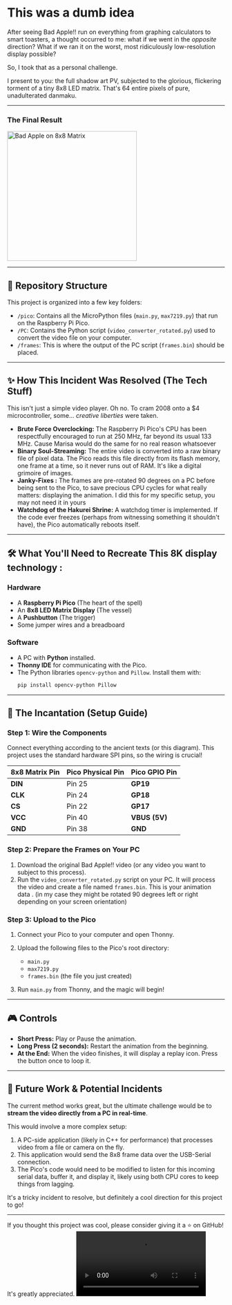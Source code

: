 # This was a dumb idea 

After seeing Bad Apple!! run on everything from graphing calculators to smart toasters, a thought occurred to me: what if we went in the *opposite* direction? What if we ran it on the worst, most ridiculously low-resolution display possible?

So, I took that as a personal challenge.

I present to you: the full shadow art PV, subjected to the glorious, flickering torment of a tiny 8x8 LED matrix. That's 64 entire pixels of pure, unadulterated danmaku.

---

### The Final Result

<img src="apple_bad.gif" alt="Bad Apple on 8x8 Matrix" width="300"/>

---
## 📂 Repository Structure

This project is organized into a few key folders:

* `/pico`: Contains all the MicroPython files (`main.py`, `max7219.py`) that run on the Raspberry Pi Pico.
* `/PC`: Contains the Python script (`video_converter_rotated.py`) used to convert the video file on your computer.
* `/frames`: This is where the output of the PC script (`frames.bin`) should be placed.

---

## ✨ How This Incident Was Resolved (The Tech Stuff)

This isn't just a simple video player. Oh no. To cram 2008 onto a $4 microcontroller, some... *creative liberties* were taken.

* **Brute Force Overclocking:** The Raspberry Pi Pico's CPU has been respectfully encouraged to run at 250 MHz, far beyond its usual 133 MHz. Cause Marisa would do the same for no real reason whatsoever
* **Binary Soul-Streaming:** The entire video is converted into a raw binary file of pixel data. The Pico reads this file directly from its flash memory, one frame at a time, so it never runs out of RAM. It's like a digital grimoire of images.
* **Janky-Fixes :** The frames are pre-rotated 90 degrees on a PC before being sent to the Pico, to save precious CPU cycles for what really matters: displaying the animation. I did this for my specific setup, you may not need it in yours 
* **Watchdog of the Hakurei Shrine:** A watchdog timer is implemented. If the code ever freezes (perhaps from witnessing something it shouldn't have), the Pico automatically reboots itself.
---

## 🛠️ What You'll Need to Recreate This 8K display technology : 

### Hardware
* A **Raspberry Pi Pico** (The heart of the spell)
* An **8x8 LED Matrix Display** (The vessel)
* A **Pushbutton** (The trigger)
* Some jumper wires and a breadboard

### Software
* A PC with **Python** installed.
* **Thonny IDE** for communicating with the Pico.
* The Python libraries `opencv-python` and `Pillow`. Install them with:
    ```bash
    pip install opencv-python Pillow
    ```

---

## 📜 The Incantation (Setup Guide)

### Step 1: Wire the Components

Connect everything according to the ancient texts (or this diagram). This project uses the standard hardware SPI pins, so the wiring is crucial!

| 8x8 Matrix Pin | Pico Physical Pin | Pico GPIO Pin |
| :--- | :--- | :--- |
| **DIN** | Pin 25 | **GP19** |
| **CLK** | Pin 24 | **GP18** |
| **CS** | Pin 22 | **GP17** |
| **VCC** | Pin 40 | **VBUS (5V)** |
| **GND** | Pin 38 | **GND** |

### Step 2: Prepare the Frames on Your PC

1.  Download the original Bad Apple!! video (or any video you want to subject to this process).
2.  Run the `video_converter_rotated.py` script on your PC. It will process the video and create a file named `frames.bin`. This is your animation data . (in my case they might be rotated 90 degrees left or right depending on your screen orientation)

### Step 3: Upload to the Pico

1.  Connect your Pico to your computer and open Thonny.
2.  Upload the following files to the Pico's root directory:
    * `main.py`
    * `max7219.py`
    * `frames.bin` (the file you just created)

3.  Run `main.py` from Thonny, and the magic will begin!

---

## 🎮 Controls

* **Short Press:** Play or Pause the animation.
* **Long Press (2 seconds):** Restart the animation from the beginning.
* **At the End:** When the video finishes, it will display a replay icon. Press the button once to loop it.

---

## 🌟 Future Work & Potential Incidents

The current method works great, but the ultimate challenge would be to **stream the video directly from a PC in real-time**.

This would involve a more complex setup:
1.  A PC-side application (likely in C++ for performance) that processes video from a file or camera on the fly.
2.  This application would send the 8x8 frame data over the USB-Serial connection.
3.  The Pico's code would need to be modified to listen for this incoming serial data, buffer it, and display it, likely using both CPU cores to keep things from lagging.

It's a tricky incident to resolve, but definitely a cool direction for this project to go!

---

If you thought this project was cool, please consider giving it a ⭐ on GitHub! It's greatly appreciated.
<video src="bad_apple_8x8_preview.mp4" controls="controls" style="max-width: 480px;"></video>

